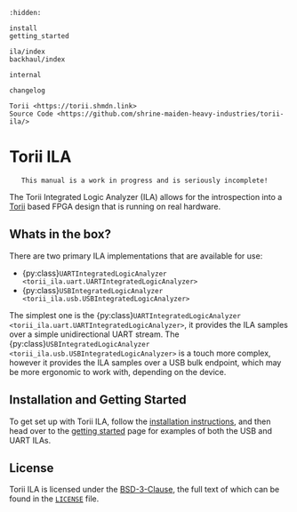 ```{toctree}
:hidden:

install
getting_started

ila/index
backhaul/index

internal

changelog

Torii <https://torii.shmdn.link>
Source Code <https://github.com/shrine-maiden-heavy-industries/torii-ila/>
```

# Torii ILA

```{warning}
   This manual is a work in progress and is seriously incomplete!
```

The Torii Integrated Logic Analyzer (ILA) allows for the introspection into a [Torii] based FPGA design that is running on real hardware.

## Whats in the box?

There are two primary ILA implementations that are available for use:

* {py:class}`UARTIntegratedLogicAnalyzer <torii_ila.uart.UARTIntegratedLogicAnalyzer>`
* {py:class}`USBIntegratedLogicAnalyzer <torii_ila.usb.USBIntegratedLogicAnalyzer>`

The simplest one is the {py:class}`UARTIntegratedLogicAnalyzer <torii_ila.uart.UARTIntegratedLogicAnalyzer>`, it provides the ILA samples over a simple unidirectional UART stream. The {py:class}`USBIntegratedLogicAnalyzer <torii_ila.usb.USBIntegratedLogicAnalyzer>` is a touch more complex, however it provides the ILA samples over a USB bulk endpoint, which may be more ergonomic to work with, depending on the device.

## Installation and Getting Started

To get set up with Torii ILA, follow the [installation instructions], and then head over to the [getting started] page for examples of both the USB and UART ILAs.

## License

Torii ILA is licensed under the [BSD-3-Clause], the full text of which can be found in the [`LICENSE`] file.

[Torii]: https://torii.shmdn.link
[installation instructions]: ./install.md
[getting started]: ./getting_started.md
[BSD-3-Clause]: https://spdx.org/licenses/BSD-3-Clause.html
[`LICENSE`]: ./license.md
